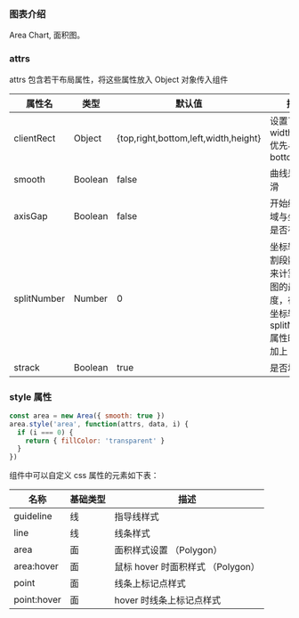### 图表介绍

Area Chart, 面积图。

### attrs

attrs 包含若干布局属性，将这些属性放入 Object 对象传入组件

| 属性名      | 类型    | 默认值                               | 描述                                                                                  |
| ----------- | ------- | ------------------------------------ | ------------------------------------------------------------------------------------- |
| clientRect  | Object  | {top,right,bottom,left,width,height} | 设置了 width,heigh,优先与 bottom,right                                                |
| smooth      | Boolean | false                                | 曲线是否平滑                                                                          |
| axisGap     | Boolean | false                                | 开始绘图区域与坐标轴是否有间隙                                                        |
| splitNumber | Number  | 0                                    | 坐标轴的分割段数，用来计算面积图的最大高度，在设置坐标轴的 splitNumber 属性时同步加上 |
| strack      | Boolean | true                                 | 是否堆叠                                                                              |

### style 属性

```javascript
const area = new Area({ smooth: true })
area.style('area', function(attrs, data, i) {
  if (i === 0) {
    return { fillColor: 'transparent' }
  }
})
```

组件中可以自定义 css 属性的元素如下表：

| 名称        | 基础类型 | 描述                              |
| ----------- | -------- | --------------------------------- |
| guideline   | 线       | 指导线样式                        |
| line        | 线       | 线条样式                          |
| area        | 面       | 面积样式设置 （Polygon）          |
| area:hover  | 面       | 鼠标 hover 时面积样式 （Polygon） |
| point       | 面       | 线条上标记点样式                  |
| point:hover | 面       | hover 时线条上标记点样式          |
